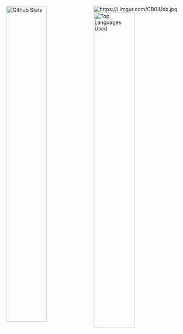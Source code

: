 <img alt="https://i.imgur.com/CB0IUdx.jpg">

<img alt="Github Stats" src="https://github-readme-stats.vercel.app/api?username=SnowWolfDev&show_icons=true&hide_border=true&theme=tokyonight" width="47%" align="left"/>
<img alt="Top Languages Used" src="https://github-readme-stats.vercel.app/api/top-langs?username=SnowWolfDev&show_icons=true&hide_border=true&theme=tokyonight&layout=compact" width="47%" align="left"/>
